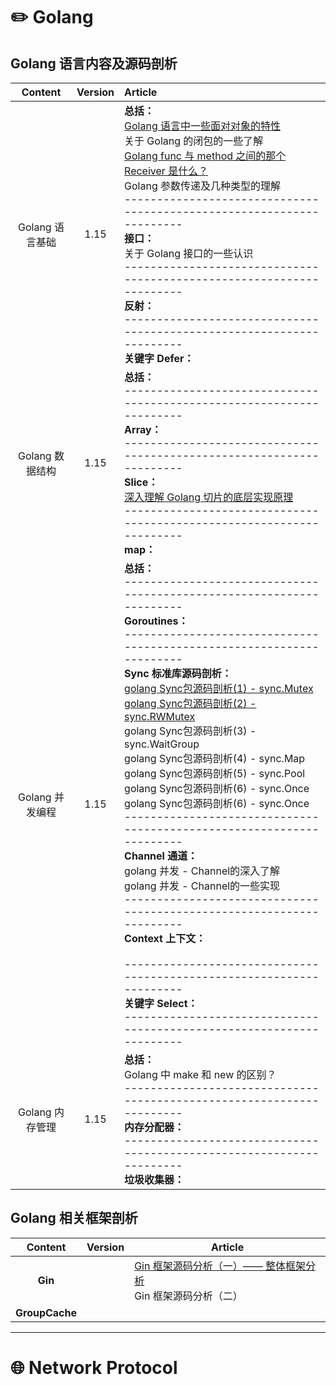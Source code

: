 # :pencil2: Golang 

## Golang 语言内容及源码剖析

|     Content     | Version | Article                                                      |
| :-------------: | :-----: | :----------------------------------------------------------- |
| Golang 语言基础 |  1.15   | **总括：**<br />[Golang 语言中一些面对对象的特性](https://github.com/dongxiem/AknowledgeHub/blob/main/Notes/Golang/Golang%20%E8%AF%AD%E8%A8%80%E9%9D%A2%E5%AF%B9%E5%AF%B9%E8%B1%A1%E7%9A%84%E4%B8%80%E4%BA%9B%E7%89%B9%E6%80%A7.md)<br />关于 Golang 的闭包的一些了解<br />[Golang func 与 method 之间的那个 Receiver 是什么？](https://github.com/dongxiem/AknowledgeHub/blob/main/Notes/Golang/Golang%20func%20%E4%B8%8E%20method%20%E4%B9%8B%E9%97%B4%E7%9A%84%E9%82%A3%E4%B8%AA%20Receiver%20%E6%98%AF%E4%BB%80%E4%B9%88%EF%BC%9F.md)<br />Golang 参数传递及几种类型的理解<br />---------------------------------------------------------------------<br />**接口：**<br />关于 Golang 接口的一些认识<br />---------------------------------------------------------------------<br />**反射：**<br />---------------------------------------------------------------------<br />**关键字 Defer：**<br /> |
| Golang 数据结构 |  1.15   | **总括：**<br />---------------------------------------------------------------------<br />**Array：**<br />---------------------------------------------------------------------<br />**Slice：**<br />[深入理解 Golang 切片的底层实现原理](https://github.com/dongxiem/AknowledgeHub/blob/main/Notes/Golang/%E6%B7%B1%E5%85%A5%E7%90%86%E8%A7%A3%20Golang%20%E5%88%87%E7%89%87%E7%9A%84%E5%BA%95%E5%B1%82%E5%AE%9E%E7%8E%B0%E5%8E%9F%E7%90%86.md)<br />---------------------------------------------------------------------<br />**map：** |
| Golang 并发编程 |  1.15   | **总括：**<br />---------------------------------------------------------------------<br />**Goroutines：**<br />---------------------------------------------------------------------<br />**Sync 标准库源码剖析：**<br />[golang Sync包源码剖析(1) - sync.Mutex](https://github.com/dongxiem/AknowledgeHub/blob/main/Notes/Golang/golang%20Sync%E5%8C%85%E6%BA%90%E7%A0%81%E5%89%96%E6%9E%90(1)%20-%20sync.Mutex.md)<br />[golang Sync包源码剖析(2) - sync.RWMutex](https://github.com/dongxiem/AknowledgeHub/blob/main/Notes/Golang/golang%20Sync%E5%8C%85%E6%BA%90%E7%A0%81%E5%89%96%E6%9E%90(2)%20-%20sync.RWMutex.md)<br />golang Sync包源码剖析(3) - sync.WaitGroup<br />golang Sync包源码剖析(4) - sync.Map<br />golang Sync包源码剖析(5) - sync.Pool<br />golang Sync包源码剖析(6) - sync.Once<br />golang Sync包源码剖析(6) - sync.Once<br />---------------------------------------------------------------------<br />**Channel 通道：**<br />golang 并发 - Channel的深入了解<br />golang 并发 - Channel的一些实现<br />---------------------------------------------------------------------<br />**Context 上下文：**<br /><br />---------------------------------------------------------------------<br />**关键字 Select：**<br />---------------------------------------------------------------------<br /> |
| Golang 内存管理 |  1.15   | **总括：**<br />Golang 中 make 和 new 的区别？<br />---------------------------------------------------------------------<br />**内存分配器：**<br />---------------------------------------------------------------------<br />**垃圾收集器：**<br /> |





## Golang 相关框架剖析

|    Content     | Version | Article                                                      |
| :------------: | :-----: | ------------------------------------------------------------ |
|    **Gin**     |         | [Gin 框架源码分析（一）——  整体框架分析](https://github.com/dongxiem/AknowledgeHub/blob/main/Notes/Golang/gin/gin%20-%20%E6%95%B4%E4%BD%93%E6%A1%86%E6%9E%B6%E5%88%86%E6%9E%90.md)<br />Gin 框架源码分析（二） |
| **GroupCache** |         |                                                              |



---

# :globe_with_meridians: Network Protocol



















